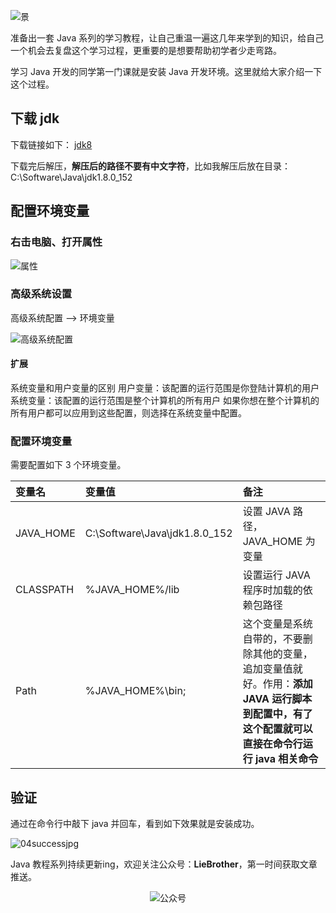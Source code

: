 ![景](http://www.liebrother.com/upload/b976c6d6da1540ce823cb8e1379f6ec8_01.jpg) 

准备出一套 Java 系列的学习教程，让自己重温一遍这几年来学到的知识，给自己一个机会去复盘这个学习过程，更重要的是想要帮助初学者少走弯路。

学习 Java 开发的同学第一门课就是安装 Java 开发环境。这里就给大家介绍一下这个过程。

## 下载 jdk

下载链接如下：
[jdk8](https://www.oracle.com/technetwork/java/javase/downloads/jdk8-downloads-2133151.html)

下载完后解压，**解压后的路径不要有中文字符**，比如我解压后放在目录：C:\Software\Java\jdk1.8.0_152

## 配置环境变量

### 右击电脑、打开属性

![属性](http://www.liebrother.com/upload/ab4f109421334b48ac28327a86519bcc_01.jpg) 

### 高级系统设置

高级系统配置 --> 环境变量

![高级系统配置](http://www.liebrother.com/upload/ed51955c37e2437ca06e64b9812c76a1_03.jpg) 


#### 扩展

系统变量和用户变量的区别
用户变量：该配置的运行范围是你登陆计算机的用户
系统变量：该配置的运行范围是整个计算机的所有用户
如果你想在整个计算机的所有用户都可以应用到这些配置，则选择在系统变量中配置。

### 配置环境变量

需要配置如下 3 个环境变量。

| 变量名 | 变量值 | 备注 |
|:---|:---|:---|
| JAVA_HOME | C:\Software\Java\jdk1.8.0_152 | 设置 JAVA 路径，JAVA_HOME 为变量 |
| CLASSPATH | %JAVA_HOME%/lib | 设置运行 JAVA 程序时加载的依赖包路径 |
| Path | %JAVA_HOME%\bin; | 这个变量是系统自带的，不要删除其他的变量，追加变量值就好。作用：**添加 JAVA 运行脚本到配置中，有了这个配置就可以直接在命令行运行 java 相关命令** |


## 验证

通过在命令行中敲下 java 并回车，看到如下效果就是安装成功。

![04successjpg](http://www.liebrother.com/upload/46771b4981234cb58ec84b4c81f6f73f_04success.jpg) 

Java 教程系列持续更新ing，欢迎关注公众号：**LieBrother**，第一时间获取文章推送。

<center>

![公众号](http://www.liebrother.com/upload/df81ac224abe46b38131a0e78f4dcf9c_wechat.jpg)

</center>